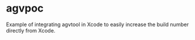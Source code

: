 # agvpoc
Example of integrating agvtool in Xcode to easily increase the build number directly from Xcode.
